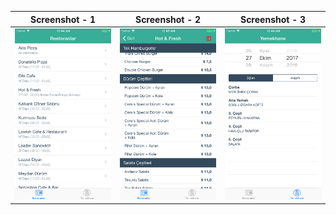 | Screenshot - 1 | Screenshot - 2 | Screenshot - 3 | 
|----------------|----------------|----------------|
| <img src="https://github.com/serdargu/ncclife-yemek-ios/blob/master/AppImages/Simulator%20Screen%20Shot%20-%20iPhone%208%20Plus%20-%202017-10-27%20at%2000.44.31.png?raw=true" width="250"> | <img src="https://github.com/serdargu/ncclife-yemek-ios/blob/master/AppImages/Simulator%20Screen%20Shot%20-%20iPhone%208%20Plus%20-%202017-10-27%20at%2000.45.18.png?raw=true" width="250"> | <img src="https://github.com/serdargu/ncclife-yemek-ios/blob/master/AppImages/Simulator%20Screen%20Shot%20-%20iPhone%208%20Plus%20-%202017-10-27%20at%2000.44.54.png?raw=true" width="250"> |

